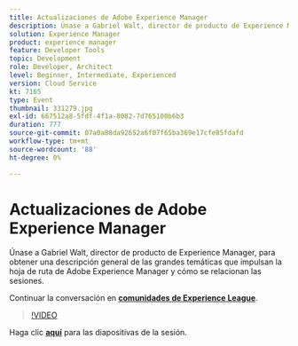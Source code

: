 ```yaml
---
title: Actualizaciones de Adobe Experience Manager
description: Únase a Gabriel Walt, director de producto de Experience Manager, para obtener una descripción general de las grandes temáticas que impulsan la hoja de ruta de Adobe Experience Manager y cómo se relacionan las sesiones. Esta sesión se entregó como parte del evento de contenido de Adobe Developers Live.
solution: Experience Manager
product: experience manager
feature: Developer Tools
topic: Development
role: Developer, Architect
level: Beginner, Intermediate, Experienced
version: Cloud Service
kt: 7165
type: Event
thumbnail: 331279.jpg
exl-id: 667512a8-5fdf-4f1a-8082-7d765100b6b3
duration: 777
source-git-commit: 07a0a88da92652a6f07f65ba369e17cfe85fdafd
workflow-type: tm+mt
source-wordcount: '88'
ht-degree: 0%

---
```


# Actualizaciones de Adobe Experience Manager

Únase a Gabriel Walt, director de producto de Experience Manager, para obtener una descripción general de las grandes temáticas que impulsan la hoja de ruta de Adobe Experience Manager y cómo se relacionan las sesiones.

Continuar la conversación en **[comunidades de Experience League](https://adobe.ly/36Yd3v6)**.

>[!VIDEO](https://video.tv.adobe.com/v/331279/?quality=12&learn=on&hidetitle=true)

Haga clic **[aquí](/help/adobe-developers-live/assets/experience-manager-updates.pdf)** para las diapositivas de la sesión.
